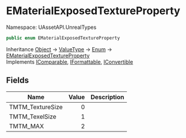 # EMaterialExposedTextureProperty

Namespace: UAssetAPI.UnrealTypes

```csharp
public enum EMaterialExposedTextureProperty
```

Inheritance [Object](https://docs.microsoft.com/en-us/dotnet/api/system.object) → [ValueType](https://docs.microsoft.com/en-us/dotnet/api/system.valuetype) → [Enum](https://docs.microsoft.com/en-us/dotnet/api/system.enum) → [EMaterialExposedTextureProperty](./uassetapi.unrealtypes.ematerialexposedtextureproperty.md)<br>
Implements [IComparable](https://docs.microsoft.com/en-us/dotnet/api/system.icomparable), [IFormattable](https://docs.microsoft.com/en-us/dotnet/api/system.iformattable), [IConvertible](https://docs.microsoft.com/en-us/dotnet/api/system.iconvertible)

## Fields

| Name | Value | Description |
| --- | --: | --- |
| TMTM_TextureSize | 0 |  |
| TMTM_TexelSize | 1 |  |
| TMTM_MAX | 2 |  |
